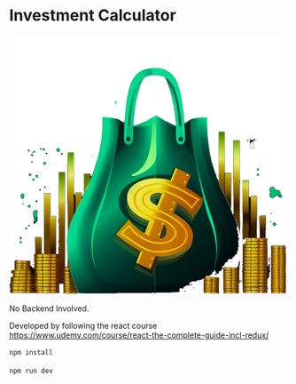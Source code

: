 # Investment Calculator

![](public/investment-calculator-logo.png "Investment Calculator logo")


No Backend Involved.

Developed by following the react course
https://www.udemy.com/course/react-the-complete-guide-incl-redux/


```sh
npm install

npm run dev
```
